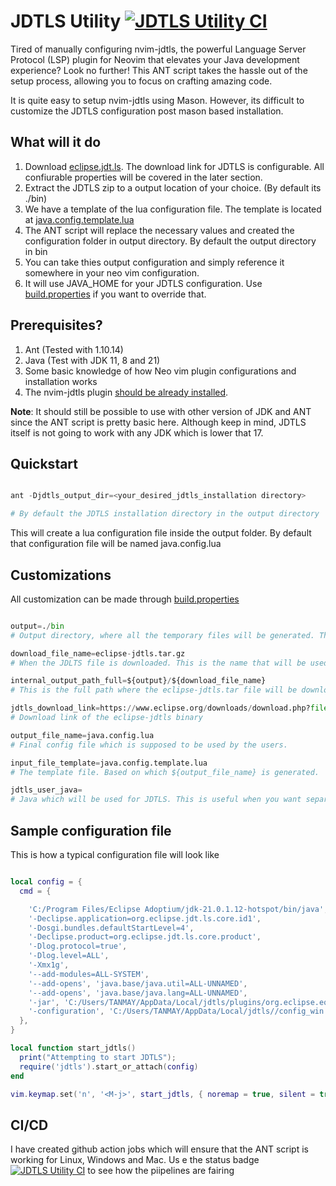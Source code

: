 # JDTLS Utility [![JDTLS Utility CI](https://github.com/majumdartanmay/jdtls_utility/actions/workflows/build.yml/badge.svg)](https://github.com/majumdartanmay/jdtls_utility/actions/workflows/build.yml)

Tired of manually configuring nvim-jdtls, the powerful Language Server Protocol (LSP) plugin for Neovim that elevates your Java development experience? Look no further! This ANT script takes the hassle out of the setup process, allowing you to focus on crafting amazing code.

It is quite easy to setup nvim-jdtls using Mason. However, its difficult to customize the JDTLS configuration post mason based installation.

## What will it do

1. Download [eclipse.jdt.ls](https://github.com/eclipse/eclipse.jdt.ls). The download link for JDTLS is configurable. All confiurable properties will be covered in the later section.
2. Extract the JDTLS zip to a output location of your choice. (By default its ./bin)
3. We have a template of the lua configuration file. The template is located at [java.config.template.lua](https://github.com/majumdartanmay/jdtls_utility/blob/main/java.config.template.lua)
4. The ANT script will replace the necessary values and created the configuration folder in output directory. By default the output directory in bin
5. You can take thies output configuration and simply reference it somewhere in your neo vim configuration. 
6. It will use JAVA_HOME for your JDTLS configuration. Use [build.properties](https://github.com/majumdartanmay/jdtls_utility?tab=readme-ov-file#customizations) if you want to override that.

## Prerequisites?

1. Ant (Tested with 1.10.14)
2. Java (Test with JDK 11, 8 and 21)
3. Some basic knowledge of how Neo vim plugin configurations and installation works
4. The nvim-jdtls plugin [should be already installed](https://github.com/mfussenegger/nvim-jdtls?tab=readme-ov-file#plugin-installation).

**Note**: It should still be possible to use with other version of JDK and ANT since the ANT script is pretty basic here. Although keep in mind, JDTLS itself is not going to work with any JDK which is lower that 17.

## Quickstart

```python

ant -Djdtls_output_dir=<your_desired_jdtls_installation directory>

# By default the JDTLS installation directory in the output directory
```

This will create a lua configuration file inside the output folder. By default that configuration file will be named java.config.lua

## Customizations

All customization can be made through [build.properties](https://github.com/majumdartanmay/jdtls_utility/blob/main/build.properties)

```python

output=./bin
# Output directory, where all the temporary files will be generated. This is recreated at every execution.

download_file_name=eclipse-jdtls.tar.gz
# When the JDLTS file is downloaded. This is the name that will be used in your local storage.

internal_output_path_full=${output}/${download_file_name}
# This is the full path where the eclipse-jdtls.tar file will be downloaded 

jdtls_download_link=https://www.eclipse.org/downloads/download.php?file=/jdtls/milestones/1.9.0/jdt-language-server-1.9.0-202203031534.tar.gz
# Download link of the eclipse-jdtls binary

output_file_name=java.config.lua
# Final config file which is supposed to be used by the users.

input_file_template=java.config.template.lua
# The template file. Based on which ${output_file_name} is generated.

jdtls_user_java=
# Java which will be used for JDTLS. This is useful when you want separate Java for ANT and JDTLS. If empty, JAVA_HOME will be used

```

## Sample configuration file

This is how a typical configuration file will look like

```lua

local config = {
  cmd = {

    'C:/Program Files/Eclipse Adoptium/jdk-21.0.1.12-hotspot/bin/java', 
    '-Declipse.application=org.eclipse.jdt.ls.core.id1',
    '-Dosgi.bundles.defaultStartLevel=4',
    '-Declipse.product=org.eclipse.jdt.ls.core.product',
    '-Dlog.protocol=true',
    '-Dlog.level=ALL',
    '-Xmx1g',
    '--add-modules=ALL-SYSTEM',
    '--add-opens', 'java.base/java.util=ALL-UNNAMED',
    '--add-opens', 'java.base/java.lang=ALL-UNNAMED',
    '-jar', 'C:/Users/TANMAY/AppData/Local/jdtls/plugins/org.eclipse.equinox.launcher_1.6.400.v20210924-0641.jar',
    '-configuration', 'C:/Users/TANMAY/AppData/Local/jdtls//config_win',
  },
}

local function start_jdtls()
  print("Attempting to start JDTLS");
  require('jdtls').start_or_attach(config)
end

vim.keymap.set('n', '<M-j>', start_jdtls, { noremap = true, silent = true, desc = "Start JDTLS server" })

```

## CI/CD

I have created github action jobs which will ensure that the ANT script is working for Linux,  Windows and Mac.
Us
e the status badge [![JDTLS Utility CI](https://github.com/majumdartanmay/jdtls_utility/actions/workflows/build.yml/badge.svg)](https://github.com/majumdartanmay/jdtls_utility/actions/workflows/build.yml) to see how the piipelines are fairing

